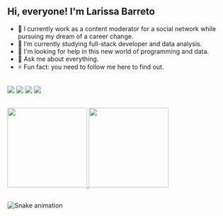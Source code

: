 ## Hi, everyone! I'm Larissa Barreto

- 🔭 I currently work as a content moderator for a social network while pursuing my dream of a career change.
- 🌱 I’m currently studying full-stack developer and data analysis.
- 🤔 I'm looking for help in this new world of programming and data.
- 💬 Ask me about everything.
- ⚡ Fun fact: you need to follow me here to find out.

##
 
<div> 
 <a href = "mailto:larissabarreto.engcivil@gmail.com"><img src="https://img.shields.io/badge/-Gmail-%23333?style=for-the-badge&logo=gmail&logoColor=white" target="_blank"></a>
 <a href="https://www.linkedin.com/in/larissasantosbarreto" target="_blank"><img src="https://img.shields.io/badge/-LinkedIn-%230077B5?style=for-the-badge&logo=linkedin&logoColor=white" target="_blank"></a> 
 <a href="https://www.twitch.tv/dendenavidaenamochila" target="_blank"><img src="https://img.shields.io/badge/Twitch-9146FF?style=for-the-badge&logo=twitch&logoColor=white" target="_blank"></a>
 <a href="https://discord.gg/larissasantosbarreto" target="_blank"><img src="https://img.shields.io/badge/Discord-7289DA?style=for-the-badge&logo=discord&logoColor=white" target="_blank"></a> 
</div>
  
##

<div>
  <a href="https://github.com/larissabarreto">
    <img height="180" src="https://github-readme-stats.vercel.app/api?username=larissabarreto&show_icons=true&theme=onedark&include_all_commits=true&count_private=true"/>
    <img height="180" src="https://github-readme-stats.vercel.app/api/top-langs/?username=larissabarreto&layout=compact&langs_count=16&theme=onedark"/>
  </a>
</div>

##

![Snake animation](https://github.com/larissabarreto/blob/output/github-contribution-grid-snake.svg)
